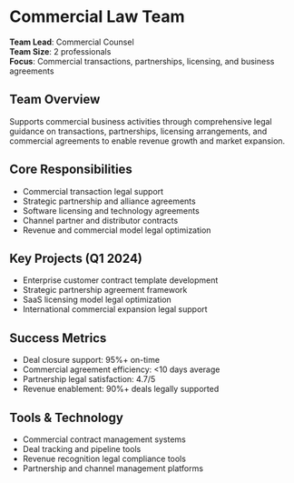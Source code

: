 # Commercial Law Team

**Team Lead**: Commercial Counsel  
**Team Size**: 2 professionals  
**Focus**: Commercial transactions, partnerships, licensing, and business agreements  

## Team Overview
Supports commercial business activities through comprehensive legal guidance on transactions, partnerships, licensing arrangements, and commercial agreements to enable revenue growth and market expansion.

## Core Responsibilities
- Commercial transaction legal support
- Strategic partnership and alliance agreements
- Software licensing and technology agreements
- Channel partner and distributor contracts
- Revenue and commercial model legal optimization

## Key Projects (Q1 2024)
- Enterprise customer contract template development
- Strategic partnership agreement framework
- SaaS licensing model legal optimization
- International commercial expansion legal support

## Success Metrics
- Deal closure support: 95%+ on-time
- Commercial agreement efficiency: <10 days average
- Partnership legal satisfaction: 4.7/5
- Revenue enablement: 90%+ deals legally supported

## Tools & Technology
- Commercial contract management systems
- Deal tracking and pipeline tools
- Revenue recognition legal compliance tools
- Partnership and channel management platforms 